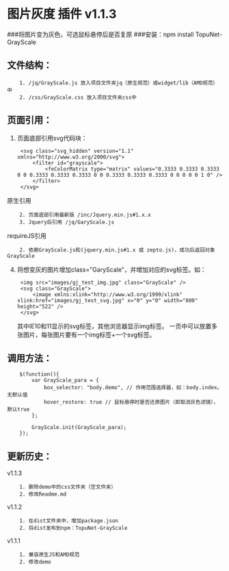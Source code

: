 # 图片灰度 插件 v1.1.3
###将图片变为灰色，可选鼠标悬停后是否复原
###安装：npm install TopuNet-GrayScale

文件结构：
-------------
		1. /jq/GrayScale.js 放入项目文件夹jq（原生规范）或widget/lib（AMD规范）中
		2. /css/GrayScale.css 放入项目文件夹css中

页面引用：
-------------
1. 页面底部引用svg代码块：

		<svg class="svg_hidden" version="1.1" xmlns="http://www.w3.org/2000/svg">
	        <filter id="grayscale">
	            <feColorMatrix type="matrix" values="0.3333 0.3333 0.3333 0 0 0.3333 0.3333 0.3333 0 0 0.3333 0.3333 0.3333 0 0 0 0 0 1 0" />
	        </filter>
	    </svg>

原生引用

        2. 页面底部引用最新版 /inc/Jquery.min.js#1.x.x
		3. Jquery后引用 /jq/GaryScale.js

requireJS引用

        2. 依赖GrayScale.js和(jquery.min.js#1.x 或 zepto.js)，成功后返回对象GrayScale


4. 将想变灰的图片增加class="GaryScale"，并增加对应的svg标签。如：

		<img src="images/gj_test_img.jpg" class="GrayScale" />
		<svg class="GrayScale">
			<image xmlns:xlink="http://www.w3.org/1999/xlink" xlink:href="images/gj_test_svg.jpg" x="0" y="0" width="800" height="522" />
		</svg>

	其中IE10和11显示的svg标签，其他浏览器显示img标签。
	一页中可以放置多张图片，每张图片要有一个img标签+一个svg标签。

调用方法：
--------------

		$(function(){
			var GrayScale_para = {
		        box_selector: "body.demo", // 作用范围选择器，如：body.index。无默认值
		        hover_restore: true // 鼠标悬停时是否还原图片（即取消灰色滤镜），默认true
			};

			GrayScale.init(GrayScale_para);
		});


更新历史：
-------------

v1.1.3

		1. 删除demo中的css文件夹（空文件夹）
		2. 修改Readme.md

v1.1.2

	    1. 在dist文件夹中，增加package.json
	    2. 将dist发布到npm：TopuNet-GrayScale

v1.1.1

		1. 兼容原生JS和AMD规范
		2. 修改demo
